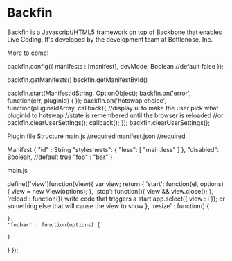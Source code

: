 
# Backfin

Backfin is a Javascript/HTML5 framework on top of Backbone that enables Live Coding. It's developed by the development team at Bottlenose, Inc.

More to come!

backfin.config({
  manifests : [manifest],
  devMode: Boolean //default false
});

backfin.getManifests()
backfin.getManifestById()

backfin.start(ManifestIdString, OptionObject);
backfin.on('error', function(err, pluginId) { });
backfin.on('hotswap:choice', function(pluginsIdArray, callback){
  //display ui to make the user pick what pluginId to hotswap
  //state is remembered until the browser is reloaded
  //or backfin.clearUserSettings();
  callback();
});
backfin.clearUserSettings();

Plugin file Structure
  main.js //required
  manifest.json //required

Manifest
{
  "id" : String
  "stylesheets": {
    "less": [
      "main.less"
    ]
  },
  "disabled": Boolean, //default true
  "foo" : "bar"
}

main.js 

define(['view']function(View){
  var view;
  return {
    'start': function(el, options) {
      view = new View(options);
    },
    'stop': function(){
      view && view.close();
    },
    'reload': function(){
      write code that triggers a start 
      app.select({ view : i });
      or something else that will cause the view to show
    },
    'resize' : function() {

    },
    'foobar' : function(options) {

    }
  }
});